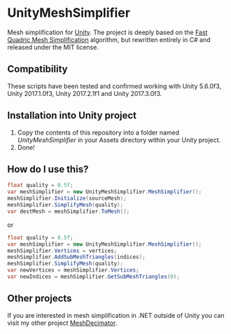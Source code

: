 # UnityMeshSimplifier
Mesh simplification for [Unity](https://unity3d.com/). The project is deeply based on the [Fast Quadric Mesh Simplification](https://github.com/sp4cerat/Fast-Quadric-Mesh-Simplification) algorithm, but rewritten entirely in C# and released under the MIT license.

## Compatibility
These scripts have been tested and confirmed working with Unity 5.6.0f3, Unity 2017.1.0f3, Unity 2017.2.1f1 and Unity 2017.3.0f3.

## Installation into Unity project
1. Copy the contents of this repository into a folder named *UnityMeshSimplifier* in your Assets directory within your Unity project.
2. Done!

## How do I use this?
```c#
float quality = 0.5f;
var meshSimplifier = new UnityMeshSimplifier.MeshSimplifier();
meshSimplifier.Initialize(sourceMesh);
meshSimplifier.SimplifyMesh(quality);
var destMesh = meshSimplifier.ToMesh();
```

or

```c#
float quality = 0.5f;
var meshSimplifier = new UnityMeshSimplifier.MeshSimplifier();
meshSimplifier.Vertices = vertices;
meshSimplifier.AddSubMeshTriangles(indices);
meshSimplifier.SimplifyMesh(quality);
var newVertices = meshSimplifier.Vertices;
var newIndices = meshSimplifier.GetSubMeshTriangles(0);
```

## Other projects
If you are interested in mesh simplification in .NET outside of Unity you can visit my other project [MeshDecimator](https://github.com/Whinarn/MeshDecimator).
